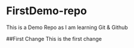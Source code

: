 # FirstDemo-repo
This is a Demo Repo as I am learning Git &amp; Github

##First Change
This is the first change
